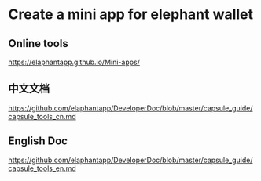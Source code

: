 # Create a mini app for elephant wallet

## Online tools
https://elaphantapp.github.io/Mini-apps/

## 中文文档
https://github.com/elaphantapp/DeveloperDoc/blob/master/capsule_guide/capsule_tools_cn.md

## English Doc
https://github.com/elaphantapp/DeveloperDoc/blob/master/capsule_guide/capsule_tools_en.md


